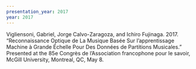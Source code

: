 ```yaml
---
presentation_year: 2017
year: 2017
---
```


Vigliensoni, Gabriel, Jorge Calvo-Zaragoza, and Ichiro Fujinaga. 2017. “Reconnaissance Optique de La Musique Basée Sur l’apprentissage Machine à Grande Échelle Pour Des Données de Partitions Musicales.” Presented at the 85e Congrès de l’Association francophone pour le savoir, McGill University, Montreal, QC, May 8.